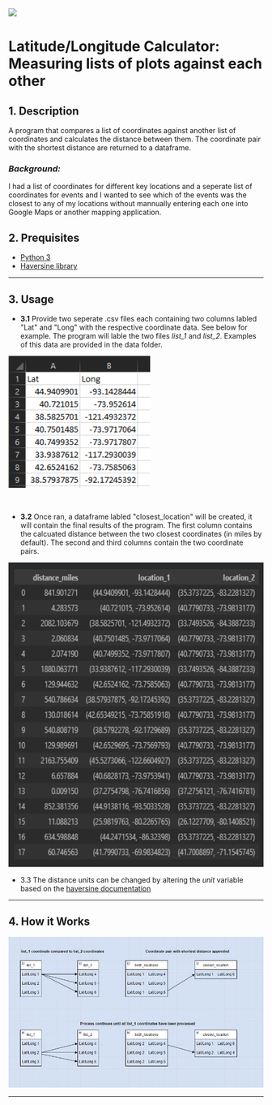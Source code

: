 <img src="https://static1.makeuseofimages.com/wordpress/wp-content/uploads/2016/02/measure-google-maps.jpg">

# **Latitude/Longitude Calculator: Measuring lists of plots against each other** #

## **1. Description** ##
 A program that compares a list of coordinates against another list of coordinates and calculates the distance between them. The coordinate pair with the shortest distance are returned to a dataframe.


### *Background:* ###
 I had a list of coordinates for different key locations and a seperate list of coordinates for events and I wanted to see which of the events was the closest to any of my locations without mannually entering each one into Google Maps or another mapping application. 

## **2. Prequisites** ##
- [Python 3](https://www.python.org/)
- [Haversine library](https://pypi.org/project/haversine/)

***
## **3. Usage** ##

- **3.1** Provide two seperate .csv files each containing two columns labled "Lat" and "Long" with the respective coordinate data. See below for example. The program will lable the two files *list_1* and *list_2*. Examples of this data are provided in the data folder.

<img  src="https://raw.githubusercontent.com/Jordan94360/Tools/main/coordinates%20calculator/images/lat_long_data_example.png" width="280" height="260" >

<p>&nbsp;<p>

- **3.2** Once ran, a dataframe labled "closest_location" will be created, it will contain the final results of the program. The first column contains the calcuated distance between the two closest coordinates (in miles by default). The second and third columns contain the two coordinate pairs.

<img src="https://github.com/Jordan94360/Tools/blob/main/coordinates%20calculator/images/output_example.png?raw=true"
width="600" height="600">


- 3.3 The distance units can be changed by altering the *unit* variable based on the [haversine documentation](https://pypi.org/project/haversine/)

***

## **4. How it Works** ##
<img src="https://github.com/Jordan94360/Tools/blob/main/coordinates%20calculator/images/workflow.png?raw=true">

***

